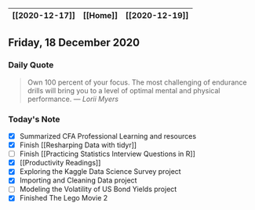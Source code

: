 | [[2020-12-17]] | [[Home]] | [[2020-12-19]] |
| :-: | :-: | :-: |

## Friday, 18 December 2020

### Daily Quote
> Own 100 percent of your focus. The most challenging of endurance drills will bring you to a level of optimal mental and physical performance.
> &mdash; <cite>Lorii Myers</cite>

### Today's Note

- [x] Summarized CFA Professional Learning and resources
- [x] Finish [[Resharping Data with tidyr]]
- [ ] Finish [[Practicing Statistics Interview Questions in R]]
- [x] [[Productivity Readings]]
- [x] Exploring the Kaggle Data Science Survey project
- [x] Importing and Cleaning Data project
- [ ] Modeling the Volatility of US Bond Yields project
- [x] Finished The Lego Movie 2
